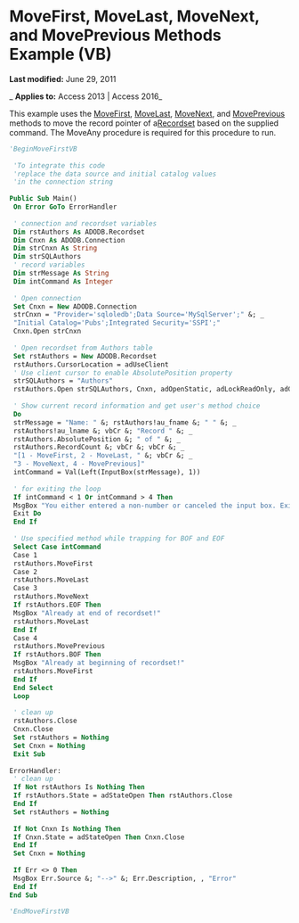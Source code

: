 
# MoveFirst, MoveLast, MoveNext, and MovePrevious Methods Example (VB)

 **Last modified:** June 29, 2011

 _ **Applies to:** Access 2013 | Access 2016_

This example uses the [MoveFirst](d04ce41c-77c9-df42-115a-65c50a38518a.md), [MoveLast](d04ce41c-77c9-df42-115a-65c50a38518a.md), [MoveNext](d04ce41c-77c9-df42-115a-65c50a38518a.md), and [MovePrevious](d04ce41c-77c9-df42-115a-65c50a38518a.md) methods to move the record pointer of a[Recordset](0f963bf8-f066-dc8a-b754-f427de712df1.md) based on the supplied command. The MoveAny procedure is required for this procedure to run.




```vb
'BeginMoveFirstVB 
 
 'To integrate this code 
 'replace the data source and initial catalog values 
 'in the connection string 
 
Public Sub Main() 
 On Error GoTo ErrorHandler 
 
 ' connection and recordset variables 
 Dim rstAuthors As ADODB.Recordset 
 Dim Cnxn As ADODB.Connection 
 Dim strCnxn As String 
 Dim strSQLAuthors 
 ' record variables 
 Dim strMessage As String 
 Dim intCommand As Integer 
 
 ' Open connection 
 Set Cnxn = New ADODB.Connection 
 strCnxn = "Provider='sqloledb';Data Source='MySqlServer';" &; _ 
 "Initial Catalog='Pubs';Integrated Security='SSPI';" 
 Cnxn.Open strCnxn 
 
 ' Open recordset from Authors table 
 Set rstAuthors = New ADODB.Recordset 
 rstAuthors.CursorLocation = adUseClient 
 ' Use client cursor to enable AbsolutePosition property 
 strSQLAuthors = "Authors" 
 rstAuthors.Open strSQLAuthors, Cnxn, adOpenStatic, adLockReadOnly, adCmdTable 
 
 ' Show current record information and get user's method choice 
 Do 
 strMessage = "Name: " &; rstAuthors!au_fname &; " " &; _ 
 rstAuthors!au_lname &; vbCr &; "Record " &; _ 
 rstAuthors.AbsolutePosition &; " of " &; _ 
 rstAuthors.RecordCount &; vbCr &; vbCr &; _ 
 "[1 - MoveFirst, 2 - MoveLast, " &; vbCr &; _ 
 "3 - MoveNext, 4 - MovePrevious]" 
 intCommand = Val(Left(InputBox(strMessage), 1)) 
 
 ' for exiting the loop 
 If intCommand < 1 Or intCommand > 4 Then 
 MsgBox "You either entered a non-number or canceled the input box. Exit the application." 
 Exit Do 
 End If 
 
 ' Use specified method while trapping for BOF and EOF 
 Select Case intCommand 
 Case 1 
 rstAuthors.MoveFirst 
 Case 2 
 rstAuthors.MoveLast 
 Case 3 
 rstAuthors.MoveNext 
 If rstAuthors.EOF Then 
 MsgBox "Already at end of recordset!" 
 rstAuthors.MoveLast 
 End If 
 Case 4 
 rstAuthors.MovePrevious 
 If rstAuthors.BOF Then 
 MsgBox "Already at beginning of recordset!" 
 rstAuthors.MoveFirst 
 End If 
 End Select 
 Loop 
 
 ' clean up 
 rstAuthors.Close 
 Cnxn.Close 
 Set rstAuthors = Nothing 
 Set Cnxn = Nothing 
 Exit Sub 
 
ErrorHandler: 
 ' clean up 
 If Not rstAuthors Is Nothing Then 
 If rstAuthors.State = adStateOpen Then rstAuthors.Close 
 End If 
 Set rstAuthors = Nothing 
 
 If Not Cnxn Is Nothing Then 
 If Cnxn.State = adStateOpen Then Cnxn.Close 
 End If 
 Set Cnxn = Nothing 
 
 If Err <> 0 Then 
 MsgBox Err.Source &; "-->" &; Err.Description, , "Error" 
 End If 
End Sub 
 
'EndMoveFirstVB 

```

